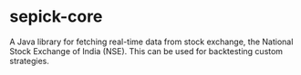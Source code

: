 # sepick-core

A Java library for fetching real-time data from stock exchange, the National Stock Exchange of India (NSE).
This can be used for backtesting custom strategies.
